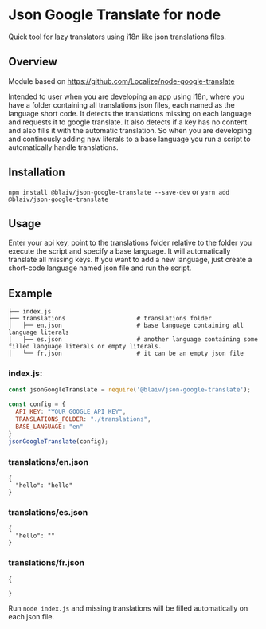 # Json Google Translate for node

Quick tool for lazy translators using i18n like json translations files.

## Overview

Module based on https://github.com/Localize/node-google-translate

Intended to user when you are developing an app using i18n, where you have a folder containing all translations json files, each named as the language short code. It detects the translations missing on each language and requests it to google translate. It also detects if a key has no content and also fills it with the automatic translation. So when you are developing and continously adding new literals to a base language you run a script to automatically handle translations.

## Installation

  `npm install @blaiv/json-google-translate --save-dev` or `yarn add @blaiv/json-google-translate`

## Usage

Enter your api key, point to the translations folder relative to the folder you execute the script and specify a base language. It will automatically translate all missing keys. If you want to add a new language, just create a short-code language named json file and run the script.


## Example
```
├── index.js
├── translations                    # translations folder
│   ├── en.json                     # base language containing all language literals
│   ├── es.json                     # another language containing some filled language literals or empty literals.
│   └── fr.json                     # it can be an empty json file
```

### index.js:

```javascript
const jsonGoogleTranslate = require('@blaiv/json-google-translate');

const config = {
  API_KEY: "YOUR_GOOGLE_API_KEY",
  TRANSLATIONS_FOLDER: "./translations",
  BASE_LANGUAGE: "en"
}
jsonGoogleTranslate(config);
```
### translations/en.json

```
{
  "hello": "hello"
}
```

### translations/es.json

```
{
  "hello": ""
}
```

### translations/fr.json

```
{
  
}
```

Run `node index.js` and missing translations will be filled automatically on each json file.


